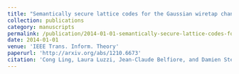 ```yaml
---
title: "Semantically secure lattice codes for the Gaussian wiretap channel"
collection: publications
category: manuscripts
permalink: /publication/2014-01-01-semantically-secure-lattice-codes-for-the-gaussian-wiretap-channel
date: 2014-01-01
venue: 'IEEE Trans. Inform. Theory'
paperurl: 'http://arxiv.org/abs/1210.6673'
citation: 'Cong Ling, Laura Luzzi, Jean-Claude Belfiore, and Damien Stehle "<a href="http://arxiv.org/abs/1210.6673">Semantically secure lattice codes for the Gaussian wiretap channel</a>", IEEE Trans. Inform. Theory, vol. 60, no. 10, pp. 6399–6416, Oct. 2014.'
---
```

